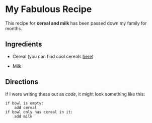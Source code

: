 # My Fabulous Recipe

This recipe for **cereal and milk** has been passed down my family for months.

## Ingredients

* Cereal (you can find cool cereals [here](www.example.com/coolcereals))

* Milk

## Directions

If I were writing these out as _code_, it might look something like this:

```
if bowl is empty:
    add cereal
if bowl only has cereal in it:
    add milk 
```
